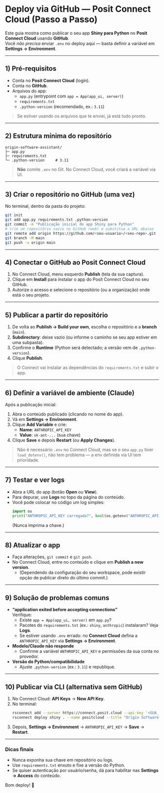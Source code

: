# Deploy via GitHub — Posit Connect Cloud (Passo a Passo)

Este guia mostra como publicar o seu app **Shiny para Python** no **Posit Connect Cloud** usando **GitHub**.  
Você *não precisa* enviar `.env` no deploy aqui — basta definir a variável em **Settings → Environment**.

---

## 1) Pré‑requisitos
- Conta no **Posit Connect Cloud** (login).
- Conta no **GitHub**.
- Arquivos do app:
  - `app.py` (entrypoint com `app = App(app_ui, server)`)
  - `requirements.txt`
  - `.python-version` (recomendado, ex.: `3.11`)

> Se estiver usando os arquivos que te enviei, já está tudo pronto.

---

## 2) Estrutura mínima do repositório
```
origin-software-assistant/
├─ app.py
├─ requirements.txt
└─ .python-version     # 3.11
```

> **Não** comite `.env` no Git. No Connect Cloud, você criará a variável via UI.

---

## 3) Criar o repositório no GitHub (uma vez)
No terminal, dentro da pasta do projeto:
```bash
git init
git add app.py requirements.txt .python-version
git commit -m "Publicação inicial do app Shiny para Python"
# crie um repositório vazio no GitHub (web) e substitua a URL abaixo
git remote add origin https://github.com/<seu-usuario>/<seu-repo>.git
git branch -M main
git push -u origin main
```

---

## 4) Conectar o GitHub ao Posit Connect Cloud
1. No Connect Cloud, menu esquerdo **Publish** (tela da sua captura).
2. Clique em **Install** para instalar o app do Posit Connect Cloud no seu GitHub.
3. Autorize o acesso e selecione o repositório (ou a organização) onde está o seu projeto.

---

## 5) Publicar a partir do repositório
1. De volta ao **Publish → Build your own**, escolha o repositório e a **branch** (`main`).
2. **Subdirectory**: deixe vazio (ou informe o caminho se seu app estiver em uma subpasta).
3. Confirme o **Runtime** (Python será detectado; a versão vem de `.python-version`).
4. Clique **Publish**.

> O Connect vai instalar as dependências do `requirements.txt` e subir o app.

---

## 6) Definir a variável de ambiente (Claude)
Após a publicação inicial:
1. Abra o conteúdo publicado (clicando no nome do app).
2. Vá em **Settings → Environment**.
3. Clique **Add Variable** e crie:
   - **Name**: `ANTHROPIC_API_KEY`
   - **Value**: `sk-ant-...` (sua chave)
4. Clique **Save** e depois **Restart** (ou **Apply Changes**).

> Não é necessário `.env` no Connect Cloud, mas se o seu `app.py` tiver `load_dotenv()`, não tem problema — a env definida via UI tem prioridade.  

---

## 7) Testar e ver logs
- Abra a URL do app (botão **Open** ou **View**).
- Para depurar, use **Logs** no topo da página do conteúdo.
- Você pode colocar no código um log simples:
  ```python
  import os
  print("ANTHROPIC_API_KEY carregada?", bool(os.getenv("ANTHROPIC_API_KEY")))
  ```
  (Nunca imprima a chave.)

---

## 8) Atualizar o app
- Faça alterações, `git commit` e `git push`.
- No Connect Cloud, entre no conteúdo e clique em **Publish a new version**.
  - (Dependendo da configuração do seu workspace, pode existir opção de publicar direto do último commit.)

---

## 9) Solução de problemas comuns
- **“application exited before accepting connections”**  
  Verifique:
  - Existe `app = App(app_ui, server)` em `app.py`?
  - Pacotes do `requirements.txt` (ex.: `shiny`, `anthropic`) instalaram? Veja **Logs**.
  - Se estiver usando `.env` errado: no **Connect Cloud** defina a `ANTHROPIC_API_KEY` via **Settings → Environment**.
- **Modelo/Claude não responde**  
  - Confirme a variável `ANTHROPIC_API_KEY` e permissões da sua conta no provedor.
- **Versão do Python/compatibilidade**  
  - Ajuste `.python-version` (ex.: `3.11`) e republique.

---

## 10) Publicar via CLI (alternativa sem GitHub)
1. No Connect Cloud: **API Keys** → **New API Key**.
2. No terminal:
   ```bash
   rsconnect add --server https://connect.posit.cloud --api-key '<SUA_API_KEY>' --name positcloud
   rsconnect deploy shiny . --name positcloud --title "Origin Software Assistant" --entrypoint app:app
   ```
3. Depois, **Settings → Environment** → `ANTHROPIC_API_KEY` → **Save** → **Restart**.

---

### Dicas finais
- Nunca exponha sua chave em repositório ou logs.
- Use `requirements.txt` enxuto e fixe a versão do Python.
- Se quiser autenticação por usuário/senha, dá para habilitar nas **Settings → Access** do conteúdo.

Bom deploy! 🚀
